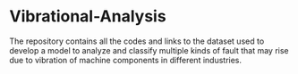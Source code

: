 # Vibrational-Analysis
The repository contains all the codes and links to the dataset used to develop a model to analyze and classify multiple kinds of fault that may rise due to vibration of machine components in different industries.
